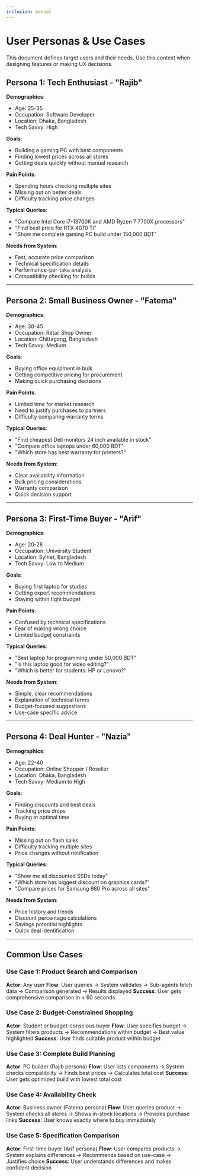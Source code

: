 ```yaml
---
inclusion: manual
---
```


# User Personas & Use Cases

This document defines target users and their needs. Use this context when designing features or making UX decisions.

## Persona 1: Tech Enthusiast - "Rajib"

**Demographics**:

- Age: 25-35
- Occupation: Software Developer
- Location: Dhaka, Bangladesh
- Tech Savvy: High

**Goals**:

- Building a gaming PC with best components
- Finding lowest prices across all stores
- Getting deals quickly without manual research

**Pain Points**:

- Spending hours checking multiple sites
- Missing out on better deals
- Difficulty tracking price changes

**Typical Queries**:

- "Compare Intel Core i7-13700K and AMD Ryzen 7 7700X processors"
- "Find best price for RTX 4070 Ti"
- "Show me complete gaming PC build under 150,000 BDT"

**Needs from System**:

- Fast, accurate price comparison
- Technical specification details
- Performance-per-taka analysis
- Compatibility checking for builds

---

## Persona 2: Small Business Owner - "Fatema"

**Demographics**:

- Age: 30-45
- Occupation: Retail Shop Owner
- Location: Chittagong, Bangladesh
- Tech Savvy: Medium

**Goals**:

- Buying office equipment in bulk
- Getting competitive pricing for procurement
- Making quick purchasing decisions

**Pain Points**:

- Limited time for market research
- Need to justify purchases to partners
- Difficulty comparing warranty terms

**Typical Queries**:

- "Find cheapest Dell monitors 24 inch available in stock"
- "Compare office laptops under 60,000 BDT"
- "Which store has best warranty for printers?"

**Needs from System**:

- Clear availability information
- Bulk pricing considerations
- Warranty comparison
- Quick decision support

---

## Persona 3: First-Time Buyer - "Arif"

**Demographics**:

- Age: 20-28
- Occupation: University Student
- Location: Sylhet, Bangladesh
- Tech Savvy: Low to Medium

**Goals**:

- Buying first laptop for studies
- Getting expert recommendations
- Staying within tight budget

**Pain Points**:

- Confused by technical specifications
- Fear of making wrong choice
- Limited budget constraints

**Typical Queries**:

- "Best laptop for programming under 50,000 BDT"
- "Is this laptop good for video editing?"
- "Which is better for students: HP or Lenovo?"

**Needs from System**:

- Simple, clear recommendations
- Explanation of technical terms
- Budget-focused suggestions
- Use-case specific advice

---

## Persona 4: Deal Hunter - "Nazia"

**Demographics**:

- Age: 22-40
- Occupation: Online Shopper / Reseller
- Location: Dhaka, Bangladesh
- Tech Savvy: Medium to High

**Goals**:

- Finding discounts and best deals
- Tracking price drops
- Buying at optimal time

**Pain Points**:

- Missing out on flash sales
- Difficulty tracking multiple sites
- Price changes without notification

**Typical Queries**:

- "Show me all discounted SSDs today"
- "Which store has biggest discount on graphics cards?"
- "Compare prices for Samsung 980 Pro across all sites"

**Needs from System**:

- Price history and trends
- Discount percentage calculations
- Savings potential highlights
- Quick deal identification

---

## Common Use Cases

### Use Case 1: Product Search and Comparison

**Actor**: Any user
**Flow**: User queries → System validates → Sub-agents fetch data → Comparison generated → Results displayed
**Success**: User gets comprehensive comparison in < 60 seconds

### Use Case 2: Budget-Constrained Shopping

**Actor**: Student or budget-conscious buyer
**Flow**: User specifies budget → System filters products → Recommendations within budget → Best value highlighted
**Success**: User finds suitable product within budget

### Use Case 3: Complete Build Planning

**Actor**: PC builder (Rajib persona)
**Flow**: User lists components → System checks compatibility → Finds best prices → Calculates total cost
**Success**: User gets optimized build with lowest total cost

### Use Case 4: Availability Check

**Actor**: Business owner (Fatema persona)
**Flow**: User queries product → System checks all stores → Shows in-stock locations → Provides purchase links
**Success**: User knows exactly where to buy immediately

### Use Case 5: Specification Comparison

**Actor**: First-time buyer (Arif persona)
**Flow**: User compares products → System explains differences → Recommends based on use-case → Justifies choice
**Success**: User understands differences and makes confident decision
